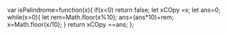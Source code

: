 var isPalindrome=function(x){
if(x<0) return false;
  let xCOpy =x;
  let ans=0;
  while(x>0){
   let rem=Math.floor(x%10); 
   ans=(ans*10)+rem; 
   x=Math.floor(x/10);
  }
  return xCOpy ==ans;
};
